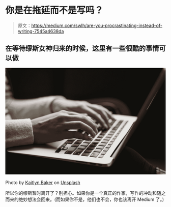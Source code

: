 # 你是在拖延而不是写吗？

> 原文：<https://medium.com/swlh/are-you-procrastinating-instead-of-writing-7545a4638da>

## 在等待缪斯女神归来的时候，这里有一些很酷的事情可以做

![](img/4b1bc707bdb28bd20ccd55d46ef0f447.png)

Photo by [Kaitlyn Baker](https://unsplash.com/@kaitlynbaker?utm_source=medium&utm_medium=referral) on [Unsplash](https://unsplash.com?utm_source=medium&utm_medium=referral)

所以你的缪斯暂时离开了？别担心。如果你是一个真正的作家，写作的冲动和随之而来的绝妙想法会回来。(而如果你不是，他们也不会，你也该离开 Medium 了。)
